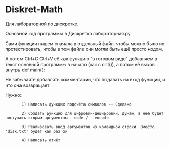 # Diskret-Math
Для лабораторной по дискретке.

Основной код программы в Дискретка лабораторная.py 

Сами функции пишем сначала в отдельный файл, чтобы можно было их протестировать, чтобы в том файле они могли быть ещё просто кодом.

А потом Ctrl+C Ctrl+V её как функцию "в готовом виде" добавляем в текст основной программы в начало (как с cnt()), а потом её вызов внутрь 
def main():

Не забывайте добавлять комментарии, что подавать на вход функции, и что она возвращает


Нужно:

           1) Написать функцию подсчёта символов -- Сделано

           2) Создать функцию для шифровки-дешифровки, думаю, в нее будет поступать вторым аргументом --code / --encode
           
           3) Реализовать ввод аргументов из командной строки. Вместо 'disk.txt' будет как раз он
           
           4) Написать отчёт
